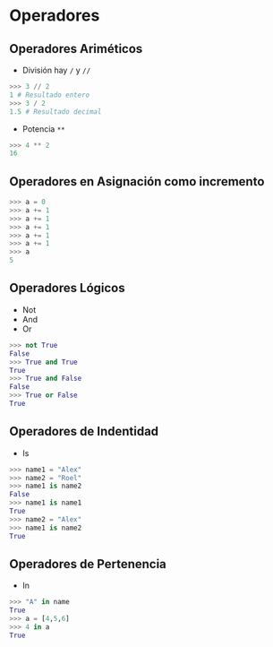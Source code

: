 # Operadores 

## Operadores Ariméticos 
- División hay `/` y `//`

~~~python
>>> 3 // 2
1 # Resultado entero 
>>> 3 / 2  
1.5 # Resultado decimal 
~~~

- Potencia `**`

~~~python
>>> 4 ** 2
16
~~~


## Operadores en Asignación como incremento 

~~~python
>>> a = 0
>>> a += 1
>>> a += 1 
>>> a += 1
>>> a += 1
>>> a += 1
>>> a
5
~~~
## Operadores Lógicos 

- Not 
- And 
- Or 

~~~python
>>> not True 
False
>>> True and True 
True
>>> True and False
False
>>> True or False
True
~~~

## Operadores de Indentidad 

- Is 

~~~python
>>> name1 = "Alex" 
>>> name2 = "Roel"
>>> name1 is name2 
False
>>> name1 is name1
True
>>> name2 = "Alex"
>>> name1 is name2 
True
~~~

## Operadores de Pertenencia 

- In

~~~python
>>> "A" in name
True
>>> a = [4,5,6]
>>> 4 in a
True
~~~
